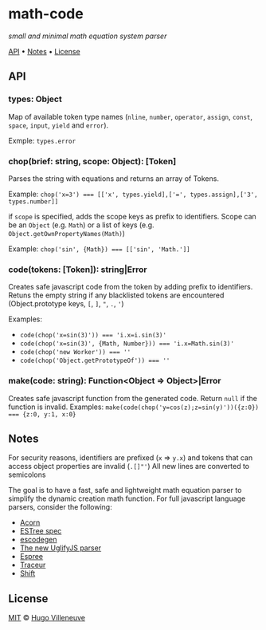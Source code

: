 # math-code

*small and minimal math equation system parser*

[API](#api) • [Notes](#notes) • [License](#license)


## API

### types: Object

Map of available token type names (`nline`, `number`, `operator`, `assign`, `const`, `space`, `input`, `yield` and `error`).

Exmple: `types.error`


### chop(brief: string, scope: Object): [Token]

Parses the string with equations and returns an array of Tokens.

Example: `chop('x=3') === [['x', types.yield],['=', types.assign],['3', types.number]]`

if `scope` is specified, adds the scope keys as prefix to identifiers. Scope can be an `Object` (e.g. `Math`) or a list of keys (e.g. `Object.getOwnPropertyNames(Math)`)

Example: `chop('sin', {Math}) === [['sin', 'Math.']]`


### code(tokens: [Token]): string|Error

Creates safe javascript code from the token by adding prefix to identifiers. Retuns the empty string if any blacklisted tokens are encountered (Object.prototype keys, `[`, `]`, `"`, `.`, `'`)

Examples:

* `code(chop('x=sin(3)')) === 'i.x=i.sin(3)'`
* `code(chop('x=sin(3)', {Math, Number})) === 'i.x=Math.sin(3)'`
* `code(chop('new Worker')) === ''`
* `code(chop('Object.getPrototypeOf')) === ''`


### make(code: string): Function<Object => Object>|Error

Creates safe javascript function from the generated code. Return `null` if the function is invalid.
Examples:
`make(code(chop('y=cos(z);z=sin(y)'))({z:0}) === {z:0, y:1, x:0}`


## Notes

For security reasons, identifiers are prefixed (`x` => `y.x`) and tokens that can access object properties are invalid (`.[]"'`)
All new lines are converted to semicolons

The goal is to have a fast, safe and lightweight math equation parser to simplify the dynamic creation math function. For full javascript language parsers, consider the following:
* [Acorn](https://github.com/ternjs/acorn)
* [ESTree spec](https://github.com/estree/estree)
* [escodegen](https://github.com/estools/escodegen)
* [The new UglifyJS parser](https://github.com/mishoo/UglifyJS2)
* [Espree](https://github.com/eslint/espree)
* [Traceur](https://github.com/google/traceur-compiler)
* [Shift](https://github.com/shapesecurity/shift-parser-js)



## License

[MIT](http://www.opensource.org/licenses/MIT) © [Hugo Villeneuve](https://github.com/hville)
